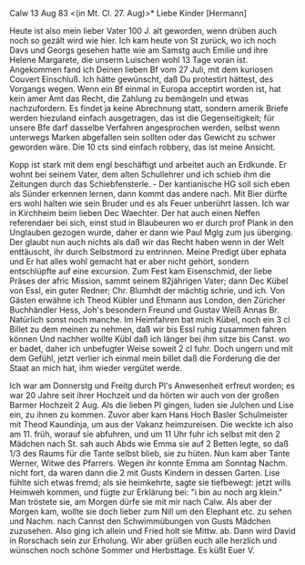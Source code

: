  Calw 13 Aug 83
 <(in Mt. Cl. 27. Aug)>*
Liebe Kinder [Hermann]

Heute ist also mein lieber Vater 100 J. alt geworden, wenn drüben auch noch so gezält wird wie hier. Ich kam heute von St zurück, wo ich noch Davs und Georgs gesehen hatte wie am Samstg auch Emilie und ihre Helene Margarete, die unserm Luischen wohl 13 Tage voran ist. Angekommen fand ich Deinen lieben Bf vom 27 Juli, mit dem kuriosen Couvert Einschluß. Ich hätte gewünscht, daß Du protestirt hättest, des Vorgangs wegen. Wenn ein Bf einmal in Europa acceptirt worden ist, hat kein amer Amt das Recht, die Zahlung zu bemängeln und etwas nachzufordern. Es findet ja keine Abrechnung statt, sondern amerik Briefe werden hiezuland einfach ausgetragen, das ist die Gegenseitigkeit; für unsere Bfe darf dasselbe Verfahren angesprochen werden, selbst wenn unterwegs Marken abgefallen sein sollten oder das Gewicht zu schwer geworden wäre. Die 10 cts sind einfach robbery, das ist meine Ansicht.

Kopp ist stark mit dem engl beschäftigt und arbeitet auch an Erdkunde. Er wohnt bei seinem Vater, dem alten Schullehrer und ich schieb ihm die Zeitungen durch das Schiebfensterle. - Der kantianische HG soll sich eben als Sünder erkennen lernen, dann kommt das andere nach. Mit Bier dürfte ers wohl halten wie sein Bruder und es als Feuer unberührt lassen. 
Ich war in Kirchheim beim lieben Dec Waechter. Der hat auch einen Neffen referendaer bei sich, einst stud in Blaubeuren wo er durch prof Plank in den Unglauben gezogen wurde, daher er dann wie Paul Mglg zum jus überging. Der glaubt nun auch nichts als daß wir das Recht haben wenn in der Welt enttäuscht, ihr durch Selbstmord zu entrinnen. Meine Predigt über ephata und Er hat alles wohl gemacht hat er aber nicht gehört, sondern entschlüpfte auf eine excursion. Zum Fest kam Eisenschmid, der liebe Präses der afric Mission, sammt seinem 82jährigen Vater; dann Dec Kübel von Essl, ein guter Redner; Chr. Blumhdt der mächtig schrie, und ich. Von Gästen erwähne ich Theod Kübler und Ehmann aus London, den Züricher Buchhändler Hess, Joh's besondern Freund und Gustav Weiß Annas Br. Natürlich sonst noch manche. Im Heimfahren bat mich Kübel, noch ein 3 cl Billet zu dem meinen zu nehmen, daß wir bis Essl ruhig zusammen fahren können Und nachher wollte Kübl daß ich länger bei ihm sitze bis Canst. wo er badet, daher ich unbefugter Weise soweit 2 cl fuhr. Doch ungern und mit dem Gefühl, jetzt verlier ich einmal mein billet daß die Forderung die der Staat an mich hat, ihm wieder vergütet werde.

Ich war am Donnerstg und Freitg durch Pl's Anwesenheit erfreut worden; es war 20 Jahre seit ihrer Hochzeit und da hörten wir auch von der großen Barmer Hochzeit 2 Aug. Als die lieben Pl gingen, luden sie Julchen und Lise ein, zu ihnen zu kommen. Zuvor aber kam Hans Hoch Basler Schulmeister mit Theod Kaundinja, um aus der Vakanz heimzureisen. Die weckte ich also am 11. früh, worauf sie abfuhren, und um 11 Uhr fuhr ich selbst mit den 2 Mädchen nach St. sah auch Abds wie Emma sie auf 2 Betten legte, so daß 1/3 des Raums für die Tante selbst blieb, sie zu hüten. Nun kam aber Tante Werner, Witwe des Pfarrers. Wegen ihr konnte Emma am Sonntag Nachm. nicht fort, da waren dann die 2 mit Gusts Kindern in dessen Garten. Lise fühlte sich etwas fremd; als sie heimkehrte, sagte sie tiefbewegt: jetzt wills Heimweh kommen, und fügte zur Erklärung bei: "i bin au noch arg klein." Man tröstete sie, am Morgen dürfe sie mit mir nach Calw. Als aber der Morgen kam, wollte sie doch lieber zum Nill um den Elephant etc. zu sehen und Nachm. nach Cannst den Schwimmübungen von Gusts Mädchen zuzusehen. Also ging ich allein und Fried holt sie Mittw. ab. Dann wird David in Rorschach sein zur Erholung. Wir aber grüßen euch alle herzlich und wünschen noch schöne Sommer und Herbsttage.
 Es küßt Euer V.
